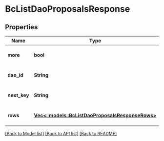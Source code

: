 # BcListDaoProposalsResponse

## Properties
Name | Type | Description | Notes
------------ | ------------- | ------------- | -------------
**more** | **bool** |  | [optional] [default to null]
**dao_id** | **String** |  | [optional] [default to null]
**next_key** | **String** |  | [optional] [default to null]
**rows** | [**Vec<::models::BcListDaoProposalsResponseRows>**](BcListDaoProposalsResponse_rows.md) |  | [optional] [default to null]

[[Back to Model list]](../README.md#documentation-for-models) [[Back to API list]](../README.md#documentation-for-api-endpoints) [[Back to README]](../README.md)


